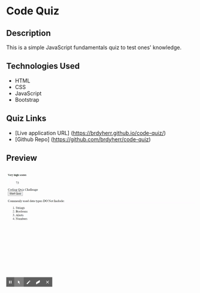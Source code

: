 # Code Quiz

## Description

This is a simple JavaScript fundamentals quiz to test ones' knowledge.

## Technologies Used

- HTML
- CSS
- JavaScript
- Bootstrap

## Quiz Links

- [Live application URL] (https://brdyherr.github.io/code-quiz/)
- [Github Repo] (https://github.com/brdyherr/code-quiz)

## Preview

![GIF](./assets/code-quiz.gif)
